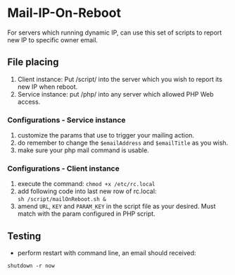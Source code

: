 # Mail-IP-On-Reboot
For servers which running dynamic IP, can use this set of scripts to report new IP to specific owner email.

## File placing
1. Client instance: Put /script/ into the server which you wish to report its new IP when reboot.
2. Service instance: put /php/ into any server which allowed PHP Web access.

### Configurations - Service instance
1. customize the params that use to trigger your mailing action.
2. do remember to change the `$emailAddress` and `$emailTitle` as you wish.
3. make sure your php mail command is usable.

### Configurations - Client instance
1. execute the command: ```chmod +x /etc/rc.local```
2. add following code into last new row of rc.local: <br>```sh /script/mailOnReboot.sh &```
3. amend `URL`, `KEY` and `PARAM_KEY` in the script file as your desired.  Must match with the param configured in PHP script.

## Testing
- perform restart with command line, an email should received: 
```
shutdown -r now
```
